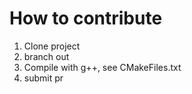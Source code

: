 # How to contribute 

1. Clone project 
2. branch out 
3. Compile with g++, see CMakeFiles.txt
4. submit pr 
